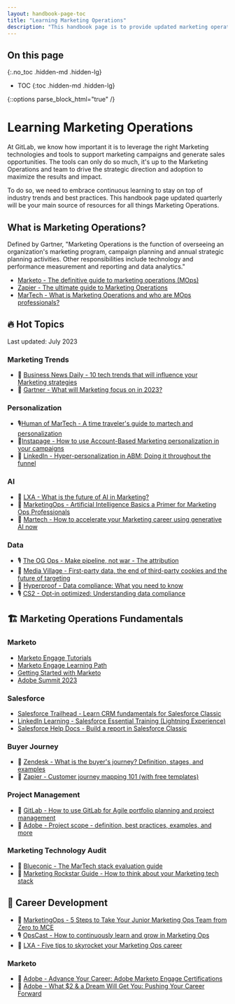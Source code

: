```yaml
---
layout: handbook-page-toc
title: "Learning Marketing Operations"
description: "This handbook page is to provide updated marketing operations learning and resources materials."
---
```


## On this page
{:.no_toc .hidden-md .hidden-lg}

- TOC
{:toc .hidden-md .hidden-lg}

{::options parse_block_html="true" /}

# Learning Marketing Operations

At GitLab, we know how important it is to leverage the right Marketing technologies and tools to support marketing campaigns and generate sales opportunities. The tools can only do so much, it's up to the Marketing Operations and team to drive the strategic direction and adoption to maximize the results and impact.

To do so, we need to embrace continuous learning to stay on top of industry trends and best practices. This handbook page updated quarterly will be your main source of resources for all things Marketing Operations.

## What is Marketing Operations?

Defined by Gartner, "Marketing Operations is the function of overseeing an organization's marketing program, campaign planning and annual strategic planning activities. Other responsibilities include technology and performance measurement and reporting and data analytics."

-   [Marketo - The definitive guide to marketing operations (MOps)](https://business.adobe.com/blog/basics/definitive-guide-to-marketing-operations-mops)
-   [Zapier - The ultimate guide to Marketing Operations](https://zapier.com/blog/marketing-operations/)
-   [MarTech - What is Marketing Operations and who are MOps professionals?](https://martech.org/what-is-marketing-operations-and-who-are-mops-professionals/)

## 🔥 Hot Topics

Last updated: July 2023

### Marketing Trends

-   📝 [Business News Daily - 10 tech trends that will influence your Marketing strategies](https://www.businessnewsdaily.com/8564-future-of-marketing.html)
-   📝 [Gartner - What will Marketing focus on in 2023?](https://www.gartner.com/en/articles/what-will-marketing-focus-on-in-2023)

### Personalization

-   🎙️[Human of MarTech - A time traveler's guide to martech and personalization](https://humansofmartech.com/2023/06/06/74-pratik-desai-a-time-travelers-guide-to-martech-and-personalization/)
-   📝[Instapage - How to use Account-Based Marketing personalization in your campaigns](https://instapage.com/blog/account-based-marketing-personalization/)
-   📝 [LinkedIn - Hyper-personalization in ABM: Doing it throughout the funnel](https://www.linkedin.com/pulse/hyper-personalization-abm-doing-throughout-funnel-naseef-kpo/)

### AI

-   📝 [LXA - What is the future of AI in Marketing?](https://www.lxahub.com/stories/what-is-the-future-of-ai-in-marketing)
-   📝 [MarketingOps - Artificial Intelligence Basics a Primer for Marketing Ops Professionals](https://marketingops.com/artificial-intelligence-basics-a-primer-for-marketing-ops-professionals/)
-   📝 [Martech - How to accelerate your Marketing career using generative AI now](https://martech.org/how-to-accelerate-your-marketing-career-using-generative-ai-now/)

### Data

-   🎙️ [The OG Ops - Make pipeline, not war - The attribution](https://open.spotify.com/episode/4eEqTUQvATBu57CNvNxO1K?si=AfkbItDLSKi9uKH4oIhjOA)
-   📝 [Media Village - First-party data, the end of third-party cookies and the future of targeting](https://www.mediavillage.com/article/first-party-data-the-end-of-third-party-cookies-and-the-future-of-targeting/)
-   📝 [Hyperproof - Data compliance: What you need to know](https://hyperproof.io/resource/data-compliance/)
-   🎙️ [CS2 - Opt-in optimized: Understanding data compliance](https://www.cs2marketing.com/fwd-thinking/opt-in-optimized-understanding-data-compliance)

## 🏗️ Marketing Operations Fundamentals

### Marketo

-   [Marketo Engage Tutorials](https://experienceleague.adobe.com/docs/marketo-learn/tutorials/overview.html?lang=en)
-   [Marketo Engage Learning Path](https://learning.adobe.com/learning-path/adobe_marketo_engage/curra000000000006231.html)
-   [Getting Started with Marketo](https://experienceleague.adobe.com/docs/marketo/using/getting-started-with-marketo/getting-started.html)
-   [Adobe Summit 2023](https://business.adobe.com/summit/2023/sessions.html?Products=Adobe+Marketo+Engage)

### Salesforce

-   [Salesforce Trailhead - Learn CRM fundamentals for Salesforce Classic](https://trailhead.salesforce.com/content/learn/trails/getting_started_crm_basics)
-   [LinkedIn Learning - Salesforce Essential Training (Lightning Experience)](https://www.linkedin.com/learning/salesforce-essential-training/accessing-salesforce-through-your-company?autoSkip=true&resume=false&u=2255073)
-   [Salesforce Help Docs - Build a report in Salesforce Classic](https://help.salesforce.com/s/articleView?id=sf.reports_builder_editing.htm&type=5)

### Buyer Journey

-   📝 [Zendesk - What is the buyer's journey? Definition, stages, and examples](https://www.zendesk.com/blog/buyer-journey/)
-   📝 [Zapier - Customer journey mapping 101 (with free templates)](https://zapier.com/blog/customer-journey-mapping/)

### Project Management

-   📝 [GitLab - How to use GitLab for Agile portfolio planning and project management](https://about.gitlab.com/blog/2020/11/11/gitlab-for-agile-portfolio-planning-project-management/)
-   📝 [Adobe - Project scope - definition, best practices, examples, and more](https://business.adobe.com/blog/basics/project-scope-definition-best-practices-examples-and-more)

### Marketing Technology Audit

-   📝 [Blueconic - The MarTech stack evaluation guide](https://www.blueconic.com/resources/martech-stack)
-   📝 [Marketing Rockstar Guide - How to think about your Marketing tech stack](https://www.marketingrockstarguides.com/how-to-manage-martech-stack-3915/)

## 💼 Career Development

-   📝 [MarketingOps - 5 Steps to Take Your Junior Marketing Ops Team from Zero to MCE](https://marketingops.com/5-steps-to-take-your-junior-marketing-ops-team-from-zero-to-mce/)
-   🎙️ [OpsCast - How to continuously learn and grow in Marketing Ops](https://open.spotify.com/episode/5gVVWM5v54DASY7ZuPbPYw?si=7QjfC8KRQwmmwnrt6PsokA) 
-   📝 [LXA - Five tips to skyrocket your Marketing Ops career](https://www.lxahub.com/stories/5-tips-to-skyrocket-your-career-in-marketing-ops)

### Marketo

-   🎥 [Adobe - Advance Your Career: Adobe Marketo Engage Certifications](https://business.adobe.com/summit/2023/sessions/advance-your-career-adobe-marketo-engage-certifica-s203.html)
- 🎥 [Adobe - What $2 & a Dream Will Get You: Pushing Your Career Forward](https://business.adobe.com/summit/2023/sessions/what-2-a-dream-will-get-you-pushing-your-career-fo-s215.html)

